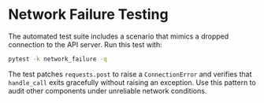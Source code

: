 # Network Failure Testing

The automated test suite includes a scenario that mimics a dropped connection to
 the API server. Run this test with:

```bash
pytest -k network_failure -q
```

The test patches `requests.post` to raise a `ConnectionError` and verifies that
`handle_call` exits gracefully without raising an exception. Use this pattern to
audit other components under unreliable network conditions.

